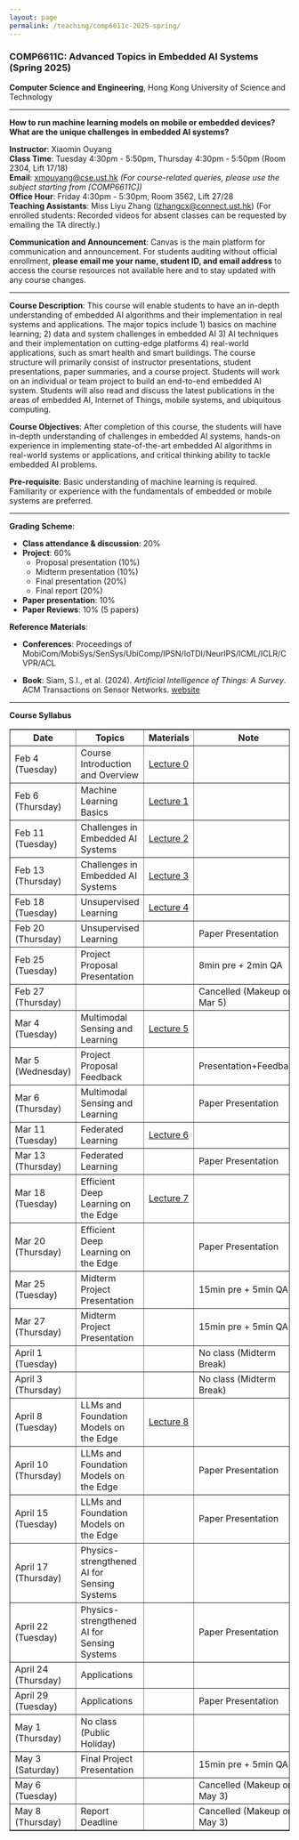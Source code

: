 ```yaml
---
layout: page
permalink: /teaching/comp6611c-2025-spring/
---
```


### **COMP6611C**: Advanced Topics in Embedded AI Systems (Spring 2025)  

**Computer Science and Engineering**, Hong Kong University of Science and Technology  

---

**How to run machine learning models on mobile or embedded devices? What are the unique challenges in embedded AI systems?**

**Instructor**: Xiaomin Ouyang  
**Class Time**: Tuesday 4:30pm - 5:50pm, Thursday 4:30pm - 5:50pm (Room 2304, Lift 17/18)  
**Email**: [xmouyang@cse.ust.hk](mailto:xmouyang@cse.ust.hk) *(For course-related queries, please use the subject starting from [COMP6611C])*  
**Office Hour**: Friday 4:30pm - 5:30pm, Room 3562, Lift 27/28  
**Teaching Assistants**: Miss Liyu Zhang ([lzhangcx@connect.ust.hk](mailto:lzhangcx@connect.ust.hk)) (For enrolled students: Recorded videos for absent classes can be requested by emailing the TA directly.)

**Communication and Announcement**: Canvas is the main platform for communication and announcement. For students auditing without official enrollment, <b>please email me your name, student ID, and email address</b> to access the course resources not available here and to stay updated with any course changes.

---

**Course Description**: This course will enable students to have an in-depth understanding of embedded AI algorithms and their implementation in real systems and applications. The major topics include 1) basics on machine learning; 2) data and system challenges in embedded AI 3) AI techniques and their implementation on cutting-edge platforms 4) real-world applications, such as smart health and smart buildings. The course structure will primarily consist of instructor presentations, student presentations, paper summaries, and a course project. Students will work on an individual or team project to build an end-to-end embedded AI system. Students will also read and discuss the latest publications in the areas of embedded AI, Internet of Things, mobile systems, and ubiquitous computing.

**Course Objectives**: After completion of this course, the students will have in-depth understanding of challenges in embedded AI systems, hands-on experience in implementing state-of-the-art embedded AI algorithms in real-world systems or applications, and critical thinking ability to tackle embedded AI problems.

**Pre-requisite**: Basic understanding of machine learning is required. Familiarity or experience with the fundamentals of embedded or mobile systems are preferred.

---

**Grading Scheme**:

- **Class attendance & discussion**: 20%  
- **Project**: 60%  
  - Proposal presentation (10%)  
  - Midterm presentation (10%)  
  - Final presentation (20%)  
  - Final report (20%)  
- **Paper presentation**: 10%  
- **Paper Reviews**: 10% (5 papers)  

**Reference Materials**:

- **Conferences**: Proceedings of MobiCom/MobiSys/SenSys/UbiComp/IPSN/IoTDI/NeurIPS/ICML/ICLR/CVPR/ACL

- **Book**: Siam, S.I., et al. (2024). *Artificial Intelligence of Things: A Survey*. ACM Transactions on Sensor Networks. [website](https://github.com/AIoT-MLSys-Lab/AIoT-Survey)

---


**Course Syllabus**

<!-- | Date              | Topics                                      | Materials | Note                          |
| ----------------- | ------------------------------------------- | --------- | ----------------------------- |
| Feb 4 (Tuesday)   | Course Introduction and Overview            |           |                               |
| Feb 6 (Thursday)  | Machine Learning Basics                     |           |                               |
| Feb 11 (Tuesday)  | Challenges in Embedded AI Systems           |           |                               |
| Feb 13 (Thursday) | Challenges in Embedded AI Systems           |           |                               |
| Feb 18 (Tuesday)  | Unsupervised Learning                       |           |                               |
| Feb 20 (Thursday) | Unsupervised Learning                       |           | Paper Presentation            |
| Feb 25 (Tuesday)  | Project Proposal Presentation               |           | 8min pre + 2min QA            |
| Feb 27 (Thursday) |                                             |           | Cancelled (Makeup on Mar 8/9)   |
| Mar 4 (Tuesday)   | Multimodal Sensing and Learning             |           |                               |
| Mar 6 (Thursday)  | Multimodal Sensing and Learning             |           | Paper Presentation            |
| Mar 11 (Tuesday)  | Federated Learning                          |           |                               |
| Mar 13 (Thursday) | Federated Learning                          |           | Paper Presentation            |
| Mar 18 (Tuesday)  | Efficient Deep Learning on the Edge         |           |                               |
| Mar 20 (Thursday) | Efficient Deep Learning on the Edge         |           | Paper Presentation            |
| Mar 25 (Tuesday)  | Midterm Project Presentation                |           | 15min pre + 5min QA           |
| Mar 27 (Thursday) | Midterm Project Presentation                |           | 15min pre + 5min QA           |
| April 1 (Tuesday)   |                                             |           | No class (Midterm Break)      |
| April 3 (Thursday)  |                                             |           | No class (Midterm Break)      |
| April 8 (Tuesday)   | LLMs and Foundation Models on the Edge      |           |                               |
| April 10 (Thursday) | LLMs and Foundation Models on the Edge      |           | Paper Presentation            |
| April 15 (Tuesday)  | LLMs and Foundation Models on the Edge      |           | Paper Presentation            |
| April 17 (Thursday) | Physics-strengthened AI for Sensing Systems   |           |                               |
| April 22 (Tuesday)  | Physics-strengthened AI for Sensing Systems   |           | Paper Presentation            |
| April 24 (Thursday) | Applications                                |           |                               |
| April 29 (Tuesday)  | Applications                                |           | Paper Presentation            |
| May 1 (Thursday)  | No class (Public Holiday)                   |           |                               |
| May 3 (Saturday)  | Final Project Presentation                  |           | 15min pre + 5min QA           |
| May 6 (Tuesday)   |                                             |           | Cancelled (Makeup on May 3)    |
| May 8 (Thursday)  | Report Deadline                             |           | Cancelled (Makeup on May 3)    | -->

<table border="1" cellspacing="0" cellpadding="5">
  <tr>
    <th>Date</th>
    <th>Topics</th>
    <th>Materials</th>
    <th>Note</th>
  </tr>
  <tr>
    <td>Feb 4 (Tuesday)</td>
    <td>Course Introduction and Overview</td>
    <td><a href="https://hkustconnect-my.sharepoint.com/:b:/g/personal/wduaj_connect_ust_hk/EXGmkH_O7U9KiqRm-EOl1jsBAoCRMgO9zQB9Fil0TlJ3_A?e=HXbjUF">Lecture 0</a></td>
    <td></td>
  </tr>
  <tr>
    <td>Feb 6 (Thursday)</td>
    <td>Machine Learning Basics</td>
    <td><a href="https://hkustconnect-my.sharepoint.com/:b:/g/personal/wduaj_connect_ust_hk/ERgCd2Rp_qNHtDCE6XxhotABLyEb85MVBq6RT4dwk_vfxA?e=FV3BCb">Lecture 1</a></td>
    <td></td>
  </tr>
  <tr>
    <td>Feb 11 (Tuesday)</td>
    <td>Challenges in Embedded AI Systems</td>
    <td><a href="https://hkustconnect-my.sharepoint.com/:p:/g/personal/wduaj_connect_ust_hk/EYQZNstc11lAixmvPqcoBf8Bbx3Ure6pyqwskjknbLW92A?e=KUP2fM">Lecture 2</a></td>
    <td></td>
  </tr>
  <tr>
    <td>Feb 13 (Thursday)</td>
    <td>Challenges in Embedded AI Systems</td>
    <td><a href="https://hkustconnect-my.sharepoint.com/:b:/g/personal/wduaj_connect_ust_hk/EV-YRXuW8t1EhExBVPwlFhsBI_PAYpri77_VMmk34AgDVw?e=4y7bE7">Lecture 3</a></td>
    <td></td>
  </tr>
  <tr>
    <td>Feb 18 (Tuesday)</td>
    <td>Unsupervised Learning</td>
    <td><a href="https://hkustconnect-my.sharepoint.com/:b:/g/personal/wduaj_connect_ust_hk/EXf1lf13p3JLr_nqE-ibkvsBMAVRquCalDlYC-Wxjq1-TA?e=oj5CtF">Lecture 4</a></td>
    <td></td>
  </tr>
  <tr>
    <td>Feb 20 (Thursday)</td>
    <td>Unsupervised Learning</td>
    <td></td>
    <td>Paper Presentation</td>
  </tr>
  <tr>
    <td>Feb 25 (Tuesday)</td>
    <td>Project Proposal Presentation</td>
    <td></td>
    <td>8min pre + 2min QA</td>
  </tr>
  <tr>
    <td>Feb 27 (Thursday)</td>
    <td></td>
    <td></td>
    <td>Cancelled (Makeup on Mar 5)</td>
  </tr>
  <tr>
    <td>Mar 4 (Tuesday)</td>
    <td>Multimodal Sensing and Learning</td>
    <td><a href="https://hkustconnect-my.sharepoint.com/:b:/g/personal/wduaj_connect_ust_hk/EXqABV6pI2hAuthMoEH_N2sB5x4KYWX3YbLA0BnKPtO_EQ?e=pG0wtZ">Lecture 5</a></td>
    <td></td>
  </tr>
  
   <tr>
    <td>Mar 5 (Wednesday)</td>
    <td>Project Proposal Feedback</td>
    <td></td>
    <td>Presentation+Feedback</td>
  </tr>
  
  <tr>
    <td>Mar 6 (Thursday)</td>
    <td>Multimodal Sensing and Learning</td>
    <td></td>
    <td>Paper Presentation</td>
  </tr>
  <tr>
    <td>Mar 11 (Tuesday)</td>
    <td>Federated Learning</td>
    <td><a href="https://hkustconnect-my.sharepoint.com/:b:/g/personal/lzhangcx_connect_ust_hk/EfVj0poPVERHu4GrqYtbc_8BBtknf9F6kzNtOQLXGWKPSQ?e=4vjrZa">Lecture 6</a></td>
    <td></td>
  </tr>
  <tr>
    <td>Mar 13 (Thursday)</td>
    <td>Federated Learning</td>
    <td></td>
    <td>Paper Presentation</td>
  </tr>
  <tr>
    <td>Mar 18 (Tuesday)</td>
    <td>Efficient Deep Learning on the Edge</td>
    <td><a href="https://hkustconnect-my.sharepoint.com/:b:/g/personal/lzhangcx_connect_ust_hk/ET5rl-g1IfdNiCIEWysnR0sBGBp18xvj07mODIs8uZWMkA?e=znzZzg">Lecture 7</a></td>    
    <td></td>
  </tr>
  <tr>
    <td>Mar 20 (Thursday)</td>
    <td>Efficient Deep Learning on the Edge</td>
    <td></td>
    <td>Paper Presentation</td>
  </tr>
  <tr>
    <td>Mar 25 (Tuesday)</td>
    <td>Midterm Project Presentation</td>
    <td></td>
    <td>15min pre + 5min QA</td>
  </tr>
  <tr>
    <td>Mar 27 (Thursday)</td>
    <td>Midterm Project Presentation</td>
    <td></td>
    <td>15min pre + 5min QA</td>
  </tr>
  <tr>
    <td>April 1 (Tuesday)</td>
    <td></td>
    <td></td>
    <td>No class (Midterm Break)</td>
  </tr>
  <tr>
    <td>April 3 (Thursday)</td>
    <td></td>
    <td></td>
    <td>No class (Midterm Break)</td>
  </tr>
  <tr>
    <td>April 8 (Tuesday)</td>
    <td>LLMs and Foundation Models on the Edge</td>
    <td><a href="https://hkustconnect-my.sharepoint.com/:b:/g/personal/lzhangcx_connect_ust_hk/EQFK0ghfSC5CrXYyFx_f49ABq1mGc2Skmq9IszGVFkL3nA?e=3OHi1X">Lecture 8</a></td>
    <td></td>
  </tr>
  <tr>
    <td>April 10 (Thursday)</td>
    <td>LLMs and Foundation Models on the Edge</td>
    <td></td>
    <td>Paper Presentation</td>
  </tr>
  <tr>
    <td>April 15 (Tuesday)</td>
    <td>LLMs and Foundation Models on the Edge</td>
    <td></td>
    <td>Paper Presentation</td>
  </tr>
  <tr>
    <td>April 17 (Thursday)</td>
    <td>Physics-strengthened AI for Sensing Systems</td>
    <td></td>
    <td></td>
  </tr>
  <tr>
    <td>April 22 (Tuesday)</td>
    <td>Physics-strengthened AI for Sensing Systems</td>
    <td></td>
    <td>Paper Presentation</td>
  </tr>
  <tr>
    <td>April 24 (Thursday)</td>
    <td>Applications</td>
    <td></td>
    <td></td>
  </tr>
  <tr>
    <td>April 29 (Tuesday)</td>
    <td>Applications</td>
    <td></td>
    <td>Paper Presentation</td>
  </tr>
  <tr>
    <td>May 1 (Thursday)</td>
    <td>No class (Public Holiday)</td>
    <td></td>
    <td></td>
  </tr>
  <tr>
    <td>May 3 (Saturday)</td>
    <td>Final Project Presentation</td>
    <td></td>
    <td>15min pre + 5min QA</td>
  </tr>
  <tr>
    <td>May 6 (Tuesday)</td>
    <td></td>
    <td></td>
    <td>Cancelled (Makeup on May 3)</td>
  </tr>
  <tr>
    <td>May 8 (Thursday)</td>
    <td>Report Deadline</td>
    <td></td>
    <td>Cancelled (Makeup on May 3)</td>
  </tr>
</table>
